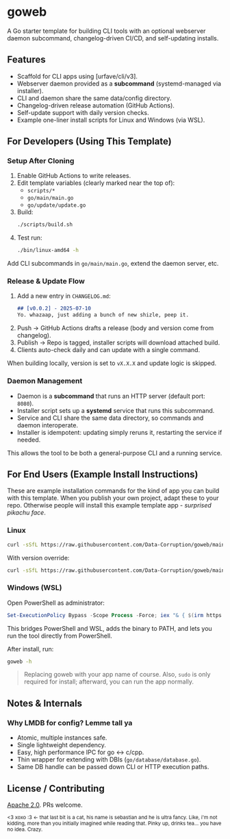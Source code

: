 # goweb

A Go starter template for building CLI tools with an optional webserver daemon subcommand, changelog-driven CI/CD, and self-updating installs.

## Features

- Scaffold for CLI apps using \[urfave/cli/v3].
- Webserver daemon provided as a **subcommand** (systemd-managed via installer).
- CLI and daemon share the same data/config directory.
- Changelog-driven release automation (GitHub Actions).
- Self-update support with daily version checks.
- Example one-liner install scripts for Linux and Windows (via WSL).

## For Developers (Using This Template)

### Setup After Cloning

1. Enable GitHub Actions to write releases.
2. Edit template variables (clearly marked near the top of):
   * `scripts/*`
   * `go/main/main.go`
   * `go/update/update.go`
3. Build:
   ```sh
   ./scripts/build.sh
   ```
4. Test run:
   ```sh
   ./bin/linux-amd64 -h
   ```

Add CLI subcommands in `go/main/main.go`, extend the daemon server, etc.

### Release & Update Flow

1. Add a new entry in `CHANGELOG.md`:
   ```markdown
   ## [v0.0.2] - 2025-07-10
   Yo. whazaap, just adding a bunch of new shizle, peep it.
   ```
2. Push → GitHub Actions drafts a release (body and version come from changelog).
3. Publish → Repo is tagged, installer scripts will download attached build.
4. Clients auto-check daily and can update with a single command.

When building locally, version is set to `vX.X.X` and update logic is skipped.

### Daemon Management

- Daemon is a **subcommand** that runs an HTTP server (default port: `8080`).
- Installer script sets up a **systemd** service that runs this subcommand.
- Service and CLI share the same data directory, so commands and daemon interoperate.
- Installer is idempotent: updating simply reruns it, restarting the service if needed.

This allows the tool to be both a general-purpose CLI and a running service.

## For End Users (Example Install Instructions)

These are example installation commands for the kind of app you can build with this template. When you publish your own project, adapt these to your repo. Otherwise people will install this example template app - *surprised pikachu face*.

### Linux

```sh
curl -sSfL https://raw.githubusercontent.com/Data-Corruption/goweb/main/scripts/install.sh | sudo bash -s
```

With version override:

```sh
curl -sSfL https://raw.githubusercontent.com/Data-Corruption/goweb/main/scripts/install.sh | sudo bash -s -- [VERSION]
```

### Windows (WSL)

Open PowerShell as administrator:

```powershell
Set-ExecutionPolicy Bypass -Scope Process -Force; iex "& { $(irm https://raw.githubusercontent.com/Data-Corruption/goweb/main/scripts/install.ps1) }"
```

This bridges PowerShell and WSL, adds the binary to PATH, and lets you run the tool directly from PowerShell.

After install, run:

```sh
goweb -h
```

> Replacing goweb with your app name of course. Also, `sudo` is only required for install; afterward, you can run the app normally.

## Notes & Internals

### Why LMDB for config? Lemme tall ya

- Atomic, multiple instances safe.
- Single lightweight dependency.
- Easy, high performance IPC for go <-> c/cpp.
- Thin wrapper for extending with DBIs (`go/database/database.go`).
- Same DB handle can be passed down CLI or HTTP execution paths.

## License / Contributing

[Apache 2.0](./LICENSE). PRs welcome.

<sub>
<3 xoxo :3 <- that last bit is a cat, his name is sebastian and he is ultra fancy. Like, i'm not kidding, more than you initially imagined while reading that. Pinky up, drinks tea... you have no idea. Crazy.
</sub>
